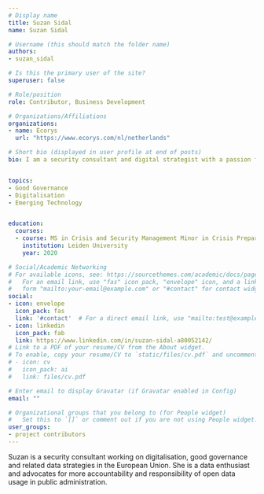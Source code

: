 ```yaml
---
# Display name
title: Suzan Sidal
name: Suzan Sidal

# Username (this should match the folder name)
authors:
- suzan_sidal

# Is this the primary user of the site?
superuser: false

# Role/position
role: Contributor, Business Development

# Organizations/Affiliations
organizations:
- name: Ecorys
  url: "https://www.ecorys.com/nl/netherlands"

# Short bio (displayed in user profile at end of posts)
bio: I am a security consultant and digital strategist with a passion for data management and emerging technologies for good governance.


topics:
- Good Governance
- Digitalisation 
- Emerging Technology


education:
  courses:
  - course: MS in Crisis and Security Management Minor in Crisis Preparedness, Resilience and Management
    institution: Leiden University
    year: 2020

# Social/Academic Networking
# For available icons, see: https://sourcethemes.com/academic/docs/page-builder/#icons
#   For an email link, use "fas" icon pack, "envelope" icon, and a link in the
#   form "mailto:your-email@example.com" or "#contact" for contact widget.
social:
- icon: envelope
  icon_pack: fas
  link: '#contact'  # For a direct email link, use "mailto:test@example.org".
- icon: linkedin
  icon_pack: fab
  link: https://www.linkedin.com/in/suzan-sidal-a80052142/
# Link to a PDF of your resume/CV from the About widget.
# To enable, copy your resume/CV to `static/files/cv.pdf` and uncomment the lines below.
# - icon: cv
#   icon_pack: ai
#   link: files/cv.pdf

# Enter email to display Gravatar (if Gravatar enabled in Config)
email: ""

# Organizational groups that you belong to (for People widget)
#   Set this to `[]` or comment out if you are not using People widget.
user_groups:
- project contributors
---
```


Suzan is a security consultant working on digitalisation, good governance and related data strategies in the European Union. She is a data enthusiast and advocates for more accountability and responsibility of open data usage in public administration.  
